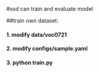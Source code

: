 
#ssd can train and evaluate model 

##train own dataset:

#### 1. modify data/voc0721
#### 2. modify configs/sample.yaml
#### 3. python train.py
